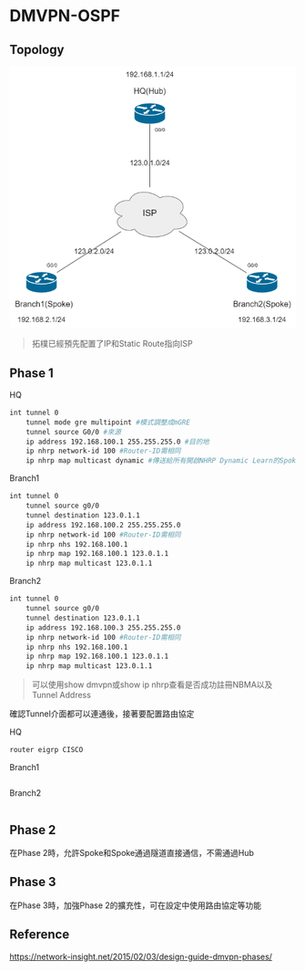 # DMVPN-OSPF #

## Topology ##

![](Image/Topology.png)

>拓樸已經預先配置了IP和Static Route指向ISP

## Phase 1 ##

HQ

```bash
int tunnel 0 
    tunnel mode gre multipoint #模式調整成mGRE
    tunnel source G0/0 #來源
    ip address 192.168.100.1 255.255.255.0 #目的地
    ip nhrp network-id 100 #Router-ID需相同
    ip nhrp map multicast dynamic #傳送給所有開啟NHRP Dynamic Learn的Spoke Router 
```

Branch1 

```bash
int tunnel 0
    tunnel source g0/0 
    tunnel destination 123.0.1.1
    ip address 192.168.100.2 255.255.255.0 
    ip nhrp network-id 100 #Router-ID需相同
    ip nhrp nhs 192.168.100.1 
    ip nhrp map 192.168.100.1 123.0.1.1 
    ip nhrp map multicast 123.0.1.1 
```

Branch2 

```bash
int tunnel 0
    tunnel source g0/0 
    tunnel destination 123.0.1.1
    ip address 192.168.100.3 255.255.255.0 
    ip nhrp network-id 100 #Router-ID需相同
    ip nhrp nhs 192.168.100.1 
    ip nhrp map 192.168.100.1 123.0.1.1 
    ip nhrp map multicast 123.0.1.1 
```

>可以使用show dmvpn或show ip nhrp查看是否成功註冊NBMA以及Tunnel Address

確認Tunnel介面都可以連通後，接著要配置路由協定

HQ

```bash
router eigrp CISCO 
```

Branch1 

```bash

```

Branch2 

```bash

```



## Phase 2 ##

在Phase 2時，允許Spoke和Spoke通過隧道直接通信，不需通過Hub

## Phase 3 ##

在Phase 3時，加強Phase 2的擴充性，可在設定中使用路由協定等功能

## Reference ## 

https://network-insight.net/2015/02/03/design-guide-dmvpn-phases/
